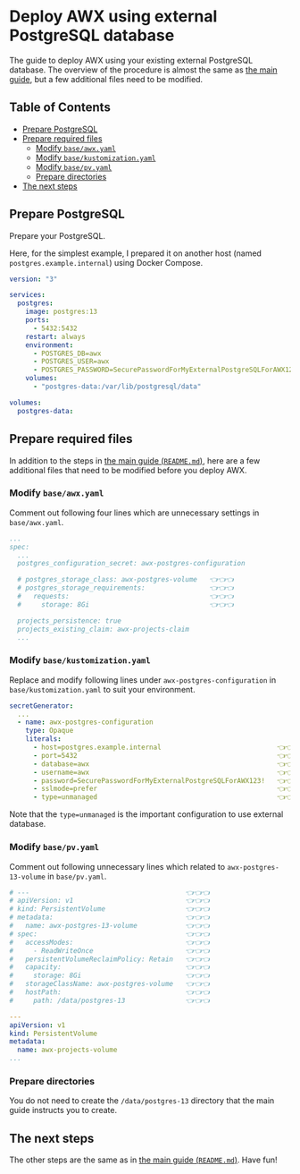 <!-- omit in toc -->
# Deploy AWX using external PostgreSQL database

The guide to deploy AWX using your existing external PostgreSQL database. The overview of the procedure is almost the same as [the main guide](../), but a few additional files need to be modified.

<!-- omit in toc -->
## Table of Contents

- [Prepare PostgreSQL](#prepare-postgresql)
- [Prepare required files](#prepare-required-files)
  - [Modify `base/awx.yaml`](#modify-baseawxyaml)
  - [Modify `base/kustomization.yaml`](#modify-basekustomizationyaml)
  - [Modify `base/pv.yaml`](#modify-basepvyaml)
  - [Prepare directories](#prepare-directories)
- [The next steps](#the-next-steps)

## Prepare PostgreSQL

Prepare your PostgreSQL.

Here, for the simplest example, I prepared it on another host (named `postgres.example.internal`) using Docker Compose.

```yaml
version: "3"

services:
  postgres:
    image: postgres:13
    ports:
      - 5432:5432
    restart: always
    environment:
      - POSTGRES_DB=awx
      - POSTGRES_USER=awx
      - POSTGRES_PASSWORD=SecurePasswordForMyExternalPostgreSQLForAWX123!
    volumes:
      - "postgres-data:/var/lib/postgresql/data"

volumes:
  postgres-data:
```

## Prepare required files

In addition to the steps in [the main guide (`README.md`)](../), here are a few additional files that need to be modified before you deploy AWX.

### Modify `base/awx.yaml`

Comment out following four lines which are unnecessary settings in `base/awx.yaml`.

```yaml
...
spec:
  ...
  postgres_configuration_secret: awx-postgres-configuration

  # postgres_storage_class: awx-postgres-volume   👈👈👈
  # postgres_storage_requirements:                👈👈👈
  #   requests:                                   👈👈👈
  #     storage: 8Gi                              👈👈👈

  projects_persistence: true
  projects_existing_claim: awx-projects-claim
  ...
```

### Modify `base/kustomization.yaml`

Replace and modify following lines under `awx-postgres-configuration` in `base/kustomization.yaml` to suit your environment.

```yaml
secretGenerator:
  ...
  - name: awx-postgres-configuration
    type: Opaque
    literals:
      - host=postgres.example.internal                             👈👈👈
      - port=5432                                                  👈👈👈
      - database=awx                                               👈👈👈
      - username=awx                                               👈👈👈
      - password=SecurePasswordForMyExternalPostgreSQLForAWX123!   👈👈👈
      - sslmode=prefer                                             👈👈👈
      - type=unmanaged                                             👈👈👈
```

Note that the `type=unmanaged` is the important configuration to use external database.

### Modify `base/pv.yaml`

Comment out following unnecessary lines which related to `awx-postgres-13-volume` in `base/pv.yaml`.

```yaml
# ---                                       👈👈👈
# apiVersion: v1                            👈👈👈
# kind: PersistentVolume                    👈👈👈
# metadata:                                 👈👈👈
#   name: awx-postgres-13-volume            👈👈👈
# spec:                                     👈👈👈
#   accessModes:                            👈👈👈
#     - ReadWriteOnce                       👈👈👈
#   persistentVolumeReclaimPolicy: Retain   👈👈👈
#   capacity:                               👈👈👈
#     storage: 8Gi                          👈👈👈
#   storageClassName: awx-postgres-volume   👈👈👈
#   hostPath:                               👈👈👈
#     path: /data/postgres-13               👈👈👈

---
apiVersion: v1
kind: PersistentVolume
metadata:
  name: awx-projects-volume
...
```

### Prepare directories

You do not need to create the `/data/postgres-13` directory that the main guide instructs you to create.

## The next steps

The other steps are the same as in [the main guide (`README.md`)](../). Have fun!
